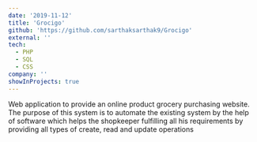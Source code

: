```yaml
---
date: '2019-11-12'
title: 'Grocigo'
github: 'https://github.com/sarthaksarthak9/Grocigo'
external: ''
tech:
  - PHP
  - SQL
  - CSS
company: ''
showInProjects: true
---
```


Web application to provide an online product grocery purchasing website. The purpose of this system is to automate the existing system by the help of software which helps the shopkeeper fulfilling all his requirements by providing all types of create, read and update operations
